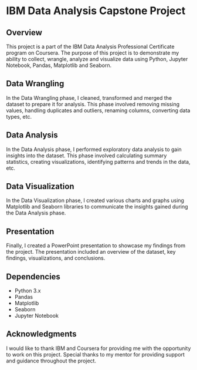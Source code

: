 # IBM Data Analysis Capstone Project

## Overview
This project is a part of the IBM Data Analysis Professional Certificate program on Coursera. The purpose of this project is to demonstrate my ability to collect, wrangle, analyze and visualize data using Python, Jupyter Notebook, Pandas, Matplotlib and Seaborn.

## Data Wrangling
In the Data Wrangling phase, I cleaned, transformed and merged the dataset to prepare it for analysis. This phase involved removing missing values, handling duplicates and outliers, renaming columns, converting data types, etc.

## Data Analysis
In the Data Analysis phase, I performed exploratory data analysis to gain insights into the dataset. This phase involved calculating summary statistics, creating visualizations, identifying patterns and trends in the data, etc.

## Data Visualization
In the Data Visualization phase, I created various charts and graphs using Matplotlib and Seaborn libraries to communicate the insights gained during the Data Analysis phase.

## Presentation
Finally, I created a PowerPoint presentation to showcase my findings from the project. The presentation included an overview of the dataset, key findings, visualizations, and conclusions.


## Dependencies
* Python 3.x
* Pandas
* Matplotlib
* Seaborn
* Jupyter Notebook

## Acknowledgments
I would like to thank IBM and Coursera for providing me with the opportunity to work on this project. Special thanks to my mentor for providing support and guidance throughout the project.
